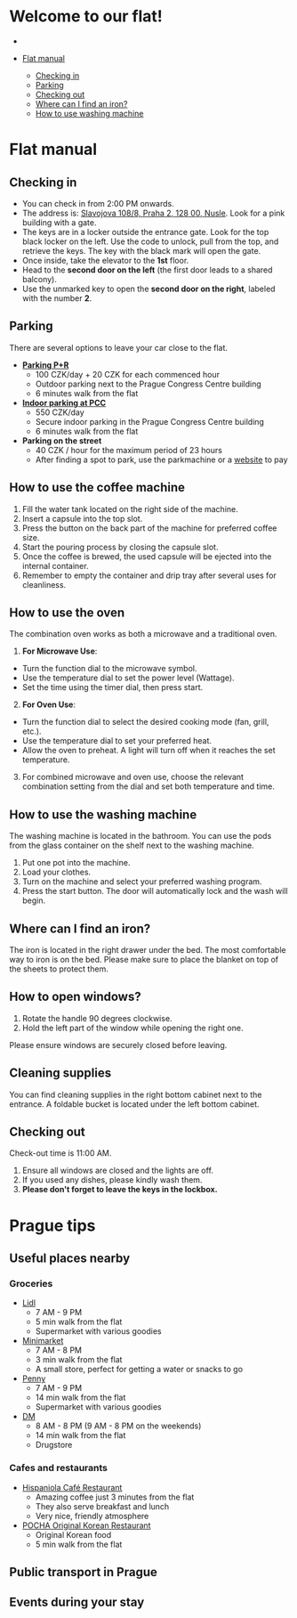 # Welcome to our flat!
- 

- [Flat manual](#flat-manual)
    - [Checking in](#checking-in)
    - [Parking](#parking)
    - [Checking out](#checking-out)
    - [Where can I find an iron?](#where-can-i-find-an-iron)
    - [How to use washing machine](#how-to-use-washing-machine)

# Flat manual

## Checking in

- You can check in from 2:00 PM onwards.
- The address is: [Slavojova 108/8, Praha 2, 128 00, Nusle](https://maps.app.goo.gl/XQFbZ2caDNj9NpbE6). Look for a pink
  building with a gate.
- The keys are in a locker outside the entrance gate. Look for the top black locker on the left. Use the code to unlock,
  pull from the top, and retrieve the keys. The key with the black mark will open the gate.
- Once inside, take the elevator to the **1st** floor.
- Head to the **second door on the left** (the first door leads to a shared balcony).
- Use the unmarked key to open the **second door on the right**, labeled with the number **2**.

## Parking

There are several options to leave your car close to the flat.

- **[Parking P+R](https://www.praguecc.cz/en/parking-pr)**
    - 100 CZK/day + 20 CZK for each commenced hour
    - Outdoor parking next to the Prague Congress Centre building
    - 6 minutes walk from the flat
- **[Indoor parking at PCC](https://www.praguecc.cz/en/parking-at-pcc)**
    - 550 CZK/day
    - Secure indoor parking in the Prague Congress Centre building
    - 6 minutes walk from the flat
- **Parking on the street**
    - 40 CZK / hour for the maximum period of 23 hours
    - After finding a spot to park, use the parkmachine or
      a [website](https://ke-utc.appspot.com/static/parkmachine.html?id=2000017&city=praha) to pay

## How to use the coffee machine

1. Fill the water tank located on the right side of the machine.
2. Insert a capsule into the top slot.
3. Press the button on the back part of the machine for preferred coffee size.
4. Start the pouring process by closing the capsule slot.
5. Once the coffee is brewed, the used capsule will be ejected into the internal container.
6. Remember to empty the container and drip tray after several uses for cleanliness.

## How to use the oven

The combination oven works as both a microwave and a traditional oven.
1. **For Microwave Use**:
  - Turn the function dial to the microwave symbol.
  - Use the temperature dial to set the power level (Wattage).
  - Set the time using the timer dial, then press start.
2. **For Oven Use**:
  - Turn the function dial to select the desired cooking mode (fan, grill, etc.).
  - Use the temperature dial to set your preferred heat.
  - Allow the oven to preheat. A light will turn off when it reaches the set temperature.
3. For combined microwave and oven use, choose the relevant combination setting from the dial and set both temperature and time.

## How to use the washing machine

The washing machine is located in the bathroom. You can use the pods from the glass container on the shelf next to the
washing machine.

1. Put one pot into the machine.
2. Load your clothes.
3. Turn on the machine and select your preferred washing program.
4. Press the start button. The door will automatically lock and the wash will begin.

## Where can I find an iron?

The iron is located in the right drawer under the bed. The most comfortable way to iron is on the bed. Please make sure
to place the blanket on top of the sheets to protect them.

## How to open windows?

1. Rotate the handle 90 degrees clockwise.
2. Hold the left part of the window while opening the right one.

Please ensure windows are securely closed before leaving.

## Cleaning supplies

You can find cleaning supplies in the right bottom cabinet next to the entrance. A foldable bucket is located under the
left bottom cabinet.

## Checking out

Check-out time is 11:00 AM.

1. Ensure all windows are closed and the lights are off.
2. If you used any dishes, please kindly wash them. 
3. **Please don't forget to leave the keys in the lockbox.**

# Prague tips

## Useful places nearby

### Groceries
- [Lidl](https://maps.app.goo.gl/V3gLbCxRra4RzRdS7)
  - 7 AM - 9 PM
  - 5 min walk from the flat
  - Supermarket with various goodies
- [Minimarket](https://maps.app.goo.gl/MzUPYBBC8pgBhXky6)
  - 7 AM - 8 PM 
  - 3 min walk from the flat
  - A small store, perfect for getting a water or snacks to go
- [Penny](https://maps.app.goo.gl/r9ivPm2i9gpMq1XH8)
  - 7 AM - 9 PM
  - 14 min walk from the flat
  - Supermarket with various goodies
- [DM](https://maps.app.goo.gl/jnpsLVvxFUyhb8Yx8)
  - 8 AM - 8 PM (9 AM - 8 PM on the weekends)
  - 14 min walk from the flat
  - Drugstore

### Cafes and restaurants
- [Hispaniola Café Restaurant](https://maps.app.goo.gl/zHdp4cFLKTBBUQGm6)
  - Amazing coffee just 3 minutes from the flat
  - They also serve breakfast and lunch
  - Very nice, friendly atmosphere
- [POCHA Original Korean Restaurant](https://maps.app.goo.gl/TWJknSyB6kyAChVj9)
  - Original Korean food
  - 5 min walk from the flat

## Public transport in Prague



## Events during your stay




